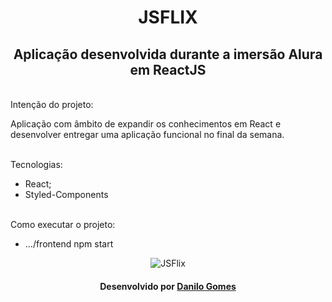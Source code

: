 
<h1 align="center">
    JSFLIX
</h1>

<h2 align="center">Aplicação desenvolvida durante a imersão Alura em ReactJS</h2>

  </br>Intenção do projeto:
 
  Aplicação com âmbito de expandir os conhecimentos em React e desenvolver entregar uma aplicação funcional no final da semana.
  
  </br>Tecnologias:
  - React;
  - Styled-Components
 
  </br>Como executar o projeto:

  - .../frontend npm start
  
  
  
<p align="center">
  <img src="https://github.com/dantls/alura-jsflix/blob/master/github-assets/previous.gif" alt="JSFlix" />
</p>


<h4 name="license" align="center">
    Desenvolvido por <a href="https://www.linkedin.com/in/danilo-gomes-394459103/" target="_blank">Danilo Gomes</a>
</h4>
